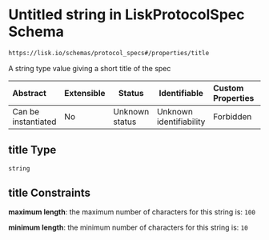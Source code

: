 # Untitled string in LiskProtocolSpec Schema

```txt
https://lisk.io/schemas/protocol_specs#/properties/title
```

A string type value giving a short title of the spec

| Abstract            | Extensible | Status         | Identifiable            | Custom Properties | Additional Properties | Access Restrictions | Defined In                                                                                     |
| :------------------ | ---------- | -------------- | ----------------------- | :---------------- | --------------------- | ------------------- | ---------------------------------------------------------------------------------------------- |
| Can be instantiated | No         | Unknown status | Unknown identifiability | Forbidden         | Allowed               | none                | [lisk_protocol_specs.schema.json\*](../lisk_protocol_specs.schema.json 'open original schema') |

## title Type

`string`

## title Constraints

**maximum length**: the maximum number of characters for this string is: `100`

**minimum length**: the minimum number of characters for this string is: `10`

